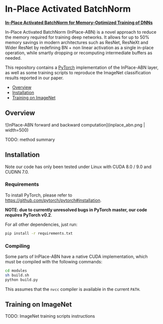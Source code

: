 # In-Place Activated BatchNorm

[**In-Place Activated BatchNorm for Memory-Optimized Training of DNNs**](http://arxiv.org/abs/1234.56789)

In-Place Activated BatchNorm (InPlace-ABN) is a novel approach to reduce the memory required for training deep networks.
It allows for up to 50% memory savings in modern architectures such as ResNet, ResNeXt and Wider ResNet by redefining
BN + non linear activation as a single in-place operation, while smartly dropping or recomputing intermediate buffers as
needed.

This repository contains a [PyTorch](http://pytorch.org/) implementation of the InPlace-ABN layer, as well as some
training scripts to reproduce the ImageNet classification results reported in our paper.

- [Overview](#overview)
- [Installation](#installation)
- [Training on ImageNet](#training-on-imagenet)

## Overview

![InPlace-ABN forward and backward computation](inplace_abn.png | width=500)

TODO: method summary

## Installation

Note our code has only been tested under Linux with CUDA 8.0 / 9.0 and CUDNN 7.0. 

### Requirements

To install PyTorch, please refer to https://github.com/pytorch/pytorch#installation.

**NOTE: due to currently unresolved bugs in PyTorch master, our code _requires_ PyTorch v0.2**.

For all other dependencies, just run:
```bash
pip install -r requirements.txt
```

### Compiling

Some parts of InPlace-ABN have a native CUDA implementation, which must be compiled with the following commands:
```bash
cd modules
sh build.sh
python build.py
``` 
This assumes that the `nvcc` compiler is available in the current `PATH`.

## Training on ImageNet

TODO: ImageNet training scripts instructions